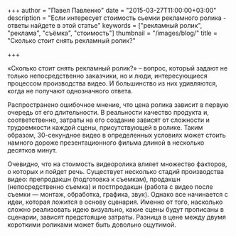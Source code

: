 +++
author = "Павел Павленко"
date = "2015-03-27T11:00:00+03:00"
description = "Если интересует стоимость сьемки рекламного ролика - ответы найдете в этой статье"
keywords = ["рекламный ролик", "реклама", "съёмка", "стоимость"]
thumbnail = "/images/blog/"
title = "Сколько стоит снять рекламный ролик?"

+++

«Сколько стоит снять рекламный ролик?» – вопрос, который задают не только непосредственно заказчики, но и люди, интересующиеся процессом производства видео. И большинство из них удивляются, когда не получают однозначного ответа.

Распространено ошибочное мнение, что цена ролика зависит в первую очередь от его длительности.  В реальности качество продукта и, соответственно, затраты на его создание зависят от сложности и трудоемкости каждой сцены, присутствующей в ролике. Таким образом, 30-секундное видео в определенных условиях может стоить намного дороже презентационного фильма длиной в несколько десятков минут.

Очевидно, что на стоимость видеоролика влияет множество факторов, о которых и пойдет речь. Существует несколько стадий производства видео: препродакшн (подготовка к съемкам), продакшн (непосредственно съемка) и постпродакшн (работа с видео после съемки — монтаж, обработка, графика, звук). Однако все начинается с идеи, которая ложится в основу сценария. Именно от того, насколько сложно реализовать идею визуально, какие сцены будут прописаны в сценарии, зависят предстоящие затраты. Разница в цене между двумя короткими роликами может быть довольно ощутимой.